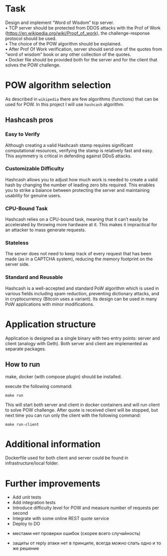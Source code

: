 # Task

Design and implement “Word of Wisdom” tcp server.  
• TCP server should be protected from DDOS attacks with the Prof of Work (https://en.wikipedia.org/wiki/Proof_of_work), the challenge-response protocol should be used.  
• The choice of the POW algorithm should be explained.  
• After Prof Of Work verification, server should send one of the quotes from “word of wisdom” book or any other collection of the quotes.  
• Docker file should be provided both for the server and for the client that solves the POW challenge.  

# POW algorithm selection

As described in `wikipedia` there are few algorithms (functions) that can be used for POW. In this project I will use `hashcash` algorithm. 

## Hashcash pros

### Easy to Verify 
Although creating a valid Hashcash stamp requires significant computational resources, verifying the stamp is relatively fast and easy. This asymmetry is critical in defending against DDoS attacks.

### Customizable Difficulty 
Hashcash allows you to adjust how much work is needed to create a valid hash by changing the number of leading zero bits required. This enables you to strike a balance between protecting the server and maintaining usability for genuine users.

### CPU-Bound Task 
Hashcash relies on a CPU-bound task, meaning that it can’t easily be accelerated by throwing more hardware at it. This makes it impractical for an attacker to mass generate requests.

### Stateless 
The server does not need to keep track of every request that has been made (as in a CAPTCHA system), reducing the memory footprint on the server side.

### Standard and Reusable 
Hashcash is a well-accepted and standard PoW algorithm which is used in various fields including spam reduction, preventing dictionary attacks, and in cryptocurrency (Bitcoin uses a variant). Its design can be used in many PoW applications with minor modifications.

# Application structure

Application is designed as a single binary with two entry points: server and client (analogy with Geth). Both server and client are implemented as separate packages.

## How to run

make, docker (with compose plugin) should be installed.

execute the following command:
```
make run
```

This will start both server and client in docker containers and will run client to solve POW challenge. After quote is received client will be stopped, but next time you can run only the client with the following command:
```
make run-client
```

# Additional information

Dockerfile used for both client and server could be found in infrastructure/local folder.

# Further improvements

- Add unit tests
- Add integration tests
- Introduce difficulty level for POW and measure number of requests per second
- Integrate with some online REST quote service
- Deploy to DO





* местами нет проверки ошибок (скорее всего случайность)


* защиты от reply атаки нет в принципе, всегда можно слать одно и то же решение

